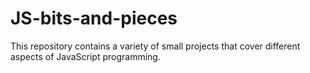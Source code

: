 # JS-bits-and-pieces
This repository contains a variety of small projects that cover different aspects of JavaScript programming.
